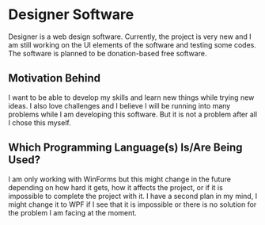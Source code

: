 <h1>Designer Software</h1>
<p>Designer is a web design software. Currently, the project is very new and I am still working on the UI elements of the software and testing some codes.
The software is planned to be donation-based free software.</p>
<h2>Motivation Behind</h2>
<p>I want to be able to develop my skills and learn new things while trying new ideas. I also love challenges and I believe I will be running into many problems while I am developing this software.
But it is not a problem after all I chose this myself.</p>
<h2>Which Programming Language(s) Is/Are Being Used?</h2>
<p>I am only working with WinForms but this might change in the future depending on how hard it gets, how it affects the project, or if it is impossible to complete the project with it.
I have a second plan in my mind, I might change it to WPF if I see that it is impossible or there is no solution for the problem I am facing at the moment.</p>
